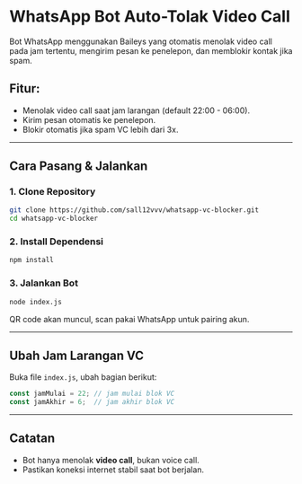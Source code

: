 
# WhatsApp Bot Auto-Tolak Video Call

Bot WhatsApp menggunakan Baileys yang otomatis menolak video call pada jam tertentu, mengirim pesan ke penelepon, dan memblokir kontak jika spam.

## Fitur:
- Menolak video call saat jam larangan (default 22:00 - 06:00).
- Kirim pesan otomatis ke penelepon.
- Blokir otomatis jika spam VC lebih dari 3x.

---

## Cara Pasang & Jalankan

### 1. Clone Repository
```bash
git clone https://github.com/sall12vvv/whatsapp-vc-blocker.git
cd whatsapp-vc-blocker
```

### 2. Install Dependensi
```bash
npm install
```

### 3. Jalankan Bot
```bash
node index.js
```

QR code akan muncul, scan pakai WhatsApp untuk pairing akun.

---

## Ubah Jam Larangan VC

Buka file `index.js`, ubah bagian berikut:

```js
const jamMulai = 22; // jam mulai blok VC
const jamAkhir = 6;  // jam akhir blok VC
```

---

## Catatan

- Bot hanya menolak **video call**, bukan voice call.
- Pastikan koneksi internet stabil saat bot berjalan.
